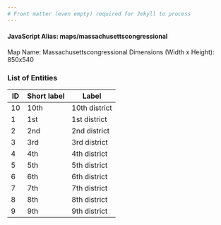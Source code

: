```yaml
---
# Front matter (even empty) required for Jekyll to process
---
```


#### JavaScript Alias: maps/massachusettscongressional

Map Name: Massachusettscongressional
Dimensions (Width x Height): 850x540





### List of Entities

ID | Short label | Label
---|---|---|
10|10th|10th district
1|1st|1st district
2|2nd|2nd district
3|3rd|3rd district
4|4th|4th district
5|5th|5th district
6|6th|6th district
7|7th|7th district
8|8th|8th district
9|9th|9th district

